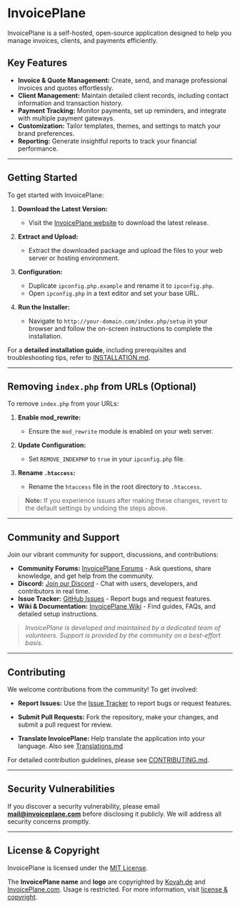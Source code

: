 # InvoicePlane  

InvoicePlane is a self-hosted, open-source application designed to help you manage invoices, clients, and payments efficiently.  

## Key Features  

- **Invoice & Quote Management:** Create, send, and manage professional invoices and quotes effortlessly.  
- **Client Management:** Maintain detailed client records, including contact information and transaction history.  
- **Payment Tracking:** Monitor payments, set up reminders, and integrate with multiple payment gateways.  
- **Customization:** Tailor templates, themes, and settings to match your brand preferences.  
- **Reporting:** Generate insightful reports to track your financial performance.  

---

## Getting Started  

To get started with InvoicePlane:  

1. **Download the Latest Version:**  
   - Visit the [InvoicePlane website](https://www.invoiceplane.com/) to download the latest release.  

2. **Extract and Upload:**  
   - Extract the downloaded package and upload the files to your web server or hosting environment.  

3. **Configuration:**  
   - Duplicate `ipconfig.php.example` and rename it to `ipconfig.php`.  
   - Open `ipconfig.php` in a text editor and set your base URL.  

4. **Run the Installer:**  
   - Navigate to `http://your-domain.com/index.php/setup` in your browser and follow the on-screen instructions to complete the installation.  

For a **detailed installation guide**, including prerequisites and troubleshooting tips, refer to [INSTALLATION.md](INSTALLATION.md).  

---

## Removing `index.php` from URLs (Optional)  

To remove `index.php` from your URLs:  

1. **Enable mod_rewrite:**  
   - Ensure the `mod_rewrite` module is enabled on your web server.  

2. **Update Configuration:**  
   - Set `REMOVE_INDEXPHP` to `true` in your `ipconfig.php` file.  

3. **Rename `.htaccess`:**  
   - Rename the `htaccess` file in the root directory to `.htaccess`.  

> **Note:** If you experience issues after making these changes, revert to the default settings by undoing the steps above.  

---

## Community and Support  

Join our vibrant community for support, discussions, and contributions:  

- **Community Forums:** [InvoicePlane Forums](https://community.invoiceplane.com/) - Ask questions, share knowledge, and get help from the community.  
- **Discord:** [Join our Discord](https://discord.gg/PPzD2hTrXt) - Chat with users, developers, and contributors in real time.  
- **Issue Tracker:** [GitHub Issues](https://github.com/InvoicePlane/InvoicePlane/issues) - Report bugs and request features.  
- **Wiki & Documentation:** [InvoicePlane Wiki](https://wiki.invoiceplane.com/) - Find guides, FAQs, and detailed setup instructions.  

> *InvoicePlane is developed and maintained by a dedicated team of volunteers. Support is provided by the community on a best-effort basis.*  

---

## Contributing  

We welcome contributions from the community! To get involved:  

- **Report Issues:** Use the [Issue Tracker](https://github.com/InvoicePlane/InvoicePlane/issues) to report bugs or request features.  
- **Submit Pull Requests:** Fork the repository, make your changes, and submit a pull request for review.

- **Translate InvoicePlane:** Help translate the application into your language. Also see [Translations.md](TRANSLATIONS.md)

For detailed contribution guidelines, please see [CONTRIBUTING.md](CONTRIBUTING.md).  

---

## Security Vulnerabilities  

If you discover a security vulnerability, please email **[mail@invoiceplane.com](mailto:mail@invoiceplane.com)** before disclosing it publicly. We will address all security concerns promptly.  

---

## License & Copyright  

InvoicePlane is licensed under the [MIT License](LICENSE.txt).  

The **InvoicePlane name** and **logo** are copyrighted by [Kovah.de](https://kovah.de/) and [InvoicePlane.com](https://www.invoiceplane.com/). Usage is restricted. For more information, visit [license & copyright](https://www.invoiceplane.com/license-copyright).
